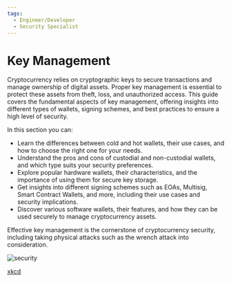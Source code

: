 ```yaml
---
tags:
  - Engineer/Developer
  - Security Specialist
---
```


# Key Management


Cryptocurrency relies on cryptographic keys to secure transactions and manage ownership of digital assets. Proper key management is essential to protect these assets from theft, loss, and unauthorized access. This guide covers the fundamental aspects of key management, offering insights into different types of wallets, signing schemes, and best practices to ensure a high level of security.

In this section you can:
   - Learn the differences between cold and hot wallets, their use cases, and how to choose the right one for your needs.
   - Understand the pros and cons of custodial and non-custodial wallets, and which type suits your security preferences.
   - Explore popular hardware wallets, their characteristics, and the importance of using them for secure key storage.
   - Get insights into different signing schemes such as EOAs, Multisig, Smart Contract Wallets, and more, including their use cases and security implications.
   - Discover various software wallets, their features, and how they can be used securely to manage cryptocurrency assets.


Effective key management is the cornerstone of cryptocurrency security, including taking physical attacks such as the wrench attack into consideration.

![security](https://github.com/security-alliance/frameworks/assets/84518844/12e2cba3-f69e-4fde-85f1-8a235b9808af)

[xkcd](https://xkcd.com/538/)